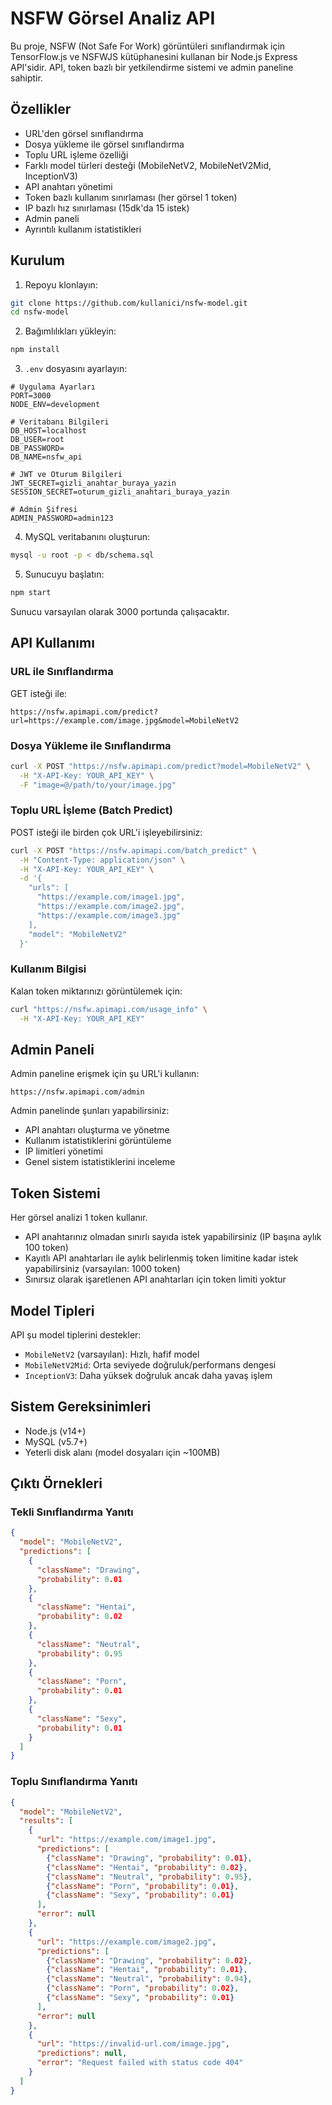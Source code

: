 # NSFW Görsel Analiz API

Bu proje, NSFW (Not Safe For Work) görüntüleri sınıflandırmak için TensorFlow.js ve NSFWJS kütüphanesini kullanan bir Node.js Express API'sidir. API, token bazlı bir yetkilendirme sistemi ve admin paneline sahiptir.

## Özellikler

- URL'den görsel sınıflandırma
- Dosya yükleme ile görsel sınıflandırma
- Toplu URL işleme özelliği
- Farklı model türleri desteği (MobileNetV2, MobileNetV2Mid, InceptionV3)
- API anahtarı yönetimi
- Token bazlı kullanım sınırlaması (her görsel 1 token)
- IP bazlı hız sınırlaması (15dk'da 15 istek)
- Admin paneli
- Ayrıntılı kullanım istatistikleri

## Kurulum

1. Repoyu klonlayın:
```bash
git clone https://github.com/kullanici/nsfw-model.git
cd nsfw-model
```

2. Bağımlılıkları yükleyin:
```bash
npm install
```

3. `.env` dosyasını ayarlayın:
```
# Uygulama Ayarları
PORT=3000
NODE_ENV=development

# Veritabanı Bilgileri
DB_HOST=localhost
DB_USER=root
DB_PASSWORD=
DB_NAME=nsfw_api

# JWT ve Oturum Bilgileri
JWT_SECRET=gizli_anahtar_buraya_yazin
SESSION_SECRET=oturum_gizli_anahtari_buraya_yazin

# Admin Şifresi
ADMIN_PASSWORD=admin123
```

4. MySQL veritabanını oluşturun:
```bash
mysql -u root -p < db/schema.sql
```

5. Sunucuyu başlatın:
```bash
npm start
```

Sunucu varsayılan olarak 3000 portunda çalışacaktır.

## API Kullanımı

### URL ile Sınıflandırma

GET isteği ile:
```
https://nsfw.apimapi.com/predict?url=https://example.com/image.jpg&model=MobileNetV2
```

### Dosya Yükleme ile Sınıflandırma

```bash
curl -X POST "https://nsfw.apimapi.com/predict?model=MobileNetV2" \
  -H "X-API-Key: YOUR_API_KEY" \
  -F "image=@/path/to/your/image.jpg"
```

### Toplu URL İşleme (Batch Predict)

POST isteği ile birden çok URL'i işleyebilirsiniz:

```bash
curl -X POST "https://nsfw.apimapi.com/batch_predict" \
  -H "Content-Type: application/json" \
  -H "X-API-Key: YOUR_API_KEY" \
  -d '{
    "urls": [
      "https://example.com/image1.jpg",
      "https://example.com/image2.jpg",
      "https://example.com/image3.jpg"
    ],
    "model": "MobileNetV2"
  }'
```

### Kullanım Bilgisi

Kalan token miktarınızı görüntülemek için:

```bash
curl "https://nsfw.apimapi.com/usage_info" \
  -H "X-API-Key: YOUR_API_KEY"
```

## Admin Paneli

Admin paneline erişmek için şu URL'i kullanın:

```
https://nsfw.apimapi.com/admin
```

Admin panelinde şunları yapabilirsiniz:
- API anahtarı oluşturma ve yönetme
- Kullanım istatistiklerini görüntüleme
- IP limitleri yönetimi
- Genel sistem istatistiklerini inceleme

## Token Sistemi

Her görsel analizi 1 token kullanır.
- API anahtarınız olmadan sınırlı sayıda istek yapabilirsiniz (IP başına aylık 100 token)
- Kayıtlı API anahtarları ile aylık belirlenmiş token limitine kadar istek yapabilirsiniz (varsayılan: 1000 token)
- Sınırsız olarak işaretlenen API anahtarları için token limiti yoktur

## Model Tipleri

API şu model tiplerini destekler:
- `MobileNetV2` (varsayılan): Hızlı, hafif model
- `MobileNetV2Mid`: Orta seviyede doğruluk/performans dengesi
- `InceptionV3`: Daha yüksek doğruluk ancak daha yavaş işlem

## Sistem Gereksinimleri

- Node.js (v14+)
- MySQL (v5.7+)
- Yeterli disk alanı (model dosyaları için ~100MB)

## Çıktı Örnekleri

### Tekli Sınıflandırma Yanıtı
```json
{
  "model": "MobileNetV2",
  "predictions": [
    {
      "className": "Drawing",
      "probability": 0.01
    },
    {
      "className": "Hentai",
      "probability": 0.02
    },
    {
      "className": "Neutral",
      "probability": 0.95
    },
    {
      "className": "Porn",
      "probability": 0.01
    },
    {
      "className": "Sexy",
      "probability": 0.01
    }
  ]
}
```

### Toplu Sınıflandırma Yanıtı
```json
{
  "model": "MobileNetV2",
  "results": [
    {
      "url": "https://example.com/image1.jpg",
      "predictions": [
        {"className": "Drawing", "probability": 0.01},
        {"className": "Hentai", "probability": 0.02},
        {"className": "Neutral", "probability": 0.95},
        {"className": "Porn", "probability": 0.01},
        {"className": "Sexy", "probability": 0.01}
      ],
      "error": null
    },
    {
      "url": "https://example.com/image2.jpg",
      "predictions": [
        {"className": "Drawing", "probability": 0.02},
        {"className": "Hentai", "probability": 0.01},
        {"className": "Neutral", "probability": 0.94},
        {"className": "Porn", "probability": 0.02},
        {"className": "Sexy", "probability": 0.01}
      ],
      "error": null
    },
    {
      "url": "https://invalid-url.com/image.jpg",
      "predictions": null,
      "error": "Request failed with status code 404"
    }
  ]
}
``` 